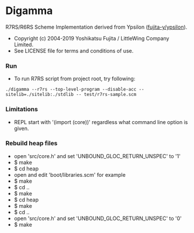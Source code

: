 # Digamma

R7RS/R6RS Scheme Implementation derived from Ypsilon ([fujita-y/ypsilon](https://github.com/fujita-y/ypsilon)).

* Copyright (c) 2004-2019 Yoshikatsu Fujita / LittleWing Company Limited.
* See LICENSE file for terms and conditions of use.

### Run

* To run R7RS script from project root, try following:
```
./digamma --r7rs --top-level-program --disable-acc --sitelib=./sitelib:./stdlib -- test/r7rs-sample.scm
```

### Limitations

* REPL start with '(import (core))' regardless what command line option is given.

### Rebuild heap files

* open 'src/core.h' and set 'UNBOUND_GLOC_RETURN_UNSPEC' to '1'
* $ make
* $ cd heap
* open and edit 'boot/libraries.scm' for example
* $ make
* $ cd ..
* $ make
* $ cd heap
* $ make
* $ cd ..
* open 'src/core.h' and set 'UNBOUND_GLOC_RETURN_UNSPEC' to '0'
* $ make
